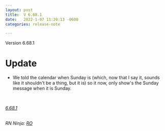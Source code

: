 ```yaml
---
layout: post
title:  V 6.68.1
date:   2022-1-07 11:29:13 -0600
categories: release-note

---
```

Version 6.68.1  

# Update
- We told the calendar when Sunday is (which, now that I say it, sounds like it shouldn't be a thing, but it is) so it now, only show's the Sunday message when it is Sunday. 


<br/>


*[6.68.1](https://github.com/streetparking/my-streetparking/releases/tag/v6.68.1)*
<br/>
<br/>

_RN Ninja: [RO](https://github.com/robyanna)_
 
 
 